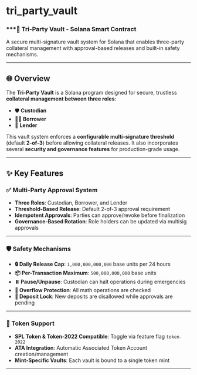 # tri_party_vault

### ***🔐 Tri-Party Vault - Solana Smart Contract

A secure multi-signature vault system for Solana that enables three-party collateral management with approval-based releases and built-in safety mechanisms.

---


## 🌐 Overview

The **Tri-Party Vault** is a Solana program designed for secure, trustless **collateral management between three roles**:

- 🛡️ **Custodian**
- 🧑‍💼 **Borrower**
- 🏦 **Lender**

This vault system enforces a **configurable multi-signature threshold** (default **2-of-3**) before allowing collateral releases. It also incorporates several **security and governance features** for production-grade usage.

---

## ✨ Key Features

### ✅ Multi-Party Approval System

- **Three Roles**: Custodian, Borrower, and Lender
- **Threshold-Based Release**: Default 2-of-3 approval requirement
- **Idempotent Approvals**: Parties can approve/revoke before finalization
- **Governance-Based Rotation**: Role holders can be updated via multisig approvals

---

### 🛡️ Safety Mechanisms

- **🔒 Daily Release Cap**: `1,000,000,000,000` base units per 24 hours
- **📦 Per-Transaction Maximum**: `500,000,000,000` base units
- **⏸️ Pause/Unpause**: Custodian can halt operations during emergencies
- **🧮 Overflow Protection**: All math operations are checked
- **🚫 Deposit Lock**: New deposits are disallowed while approvals are pending

---

### 💸 Token Support

- **SPL Token & Token-2022 Compatible**: Toggle via feature flag `token-2022`
- **ATA Integration**: Automatic Associated Token Account creation/management
- **Mint-Specific Vaults**: Each vault is bound to a single token mint

---
